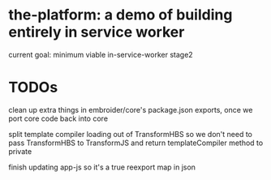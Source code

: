 # the-platform: a demo of building entirely in service worker

current goal: minimum viable in-service-worker stage2

# TODOs

clean up extra things in embroider/core's package.json exports, once we port core code back into core

split template compiler loading out of TransformHBS so we don't need to pass TransformHBS to TransformJS and return templateCompiler method to private

finish updating app-js so it's a true reexport map in json
